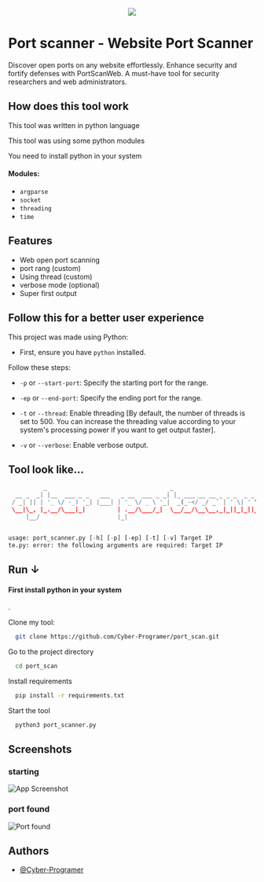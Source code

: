 <p align="center">
  <img src="https://github.com/Cyber-Programer/first_web/assets/125746506/80cd9a31-d552-4e45-b918-0832b5258188">
</p>

# Port scanner - Website Port Scanner

Discover open ports on any website effortlessly. Enhance security and fortify defenses with PortScanWeb. A must-have tool for security researchers and web administrators.
## How does this tool work

This tool was written in python language


This tool was using some python modules

You need to install python in your system

#### Modules:
- `argparse`
- `socket`
- `threading`
- `time`
## Features
- Web open port scanning
- port rang (custom)
- Using thread (custom)
- verbose mode (optional)
- Super first output

## Follow this for a better user experience

This project was made using Python:

- First, ensure you have `python` installed.

Follow these steps:

- `-p` or `--start-port`: Specify the starting port for the range.

- `-ep` or `--end-port`: Specify the ending port for the range.

- `-t` or `--thread`: Enable threading [By default, the number of threads is set to 500. You can increase the threading value according to your system's processing power if you want to get output faster].

- `-v` or `--verbose`: Enable verbose output.

## Tool look like...

```python
          _                                   _
  __ _  _| |__  ___ _ _   ___   _ __  ___ _ _| |_ ___ __ __ _ _ _  _ _  ___ _ _
 / _| || | '_ \/ -_) '_| |___| | '_ \/ _ \ '_|  _(_-</ _/ _` | ' \| ' \/ -_) '_|
 \__|\_, |_.__/\___|_|         | .__/\___/_|  \__/__/\__\__,_|_||_|_||_\___|_|
     |__/                      |_|


usage: port_scanner.py [-h] [-p] [-ep] [-t] [-v] Target IP
te.py: error: the following arguments are required: Target IP
```


## Run &#8595;

#### First install python in your system
.

Clone my tool:

```bash
  git clone https://github.com/Cyber-Programer/port_scan.git
```

Go to the project directory

```bash
  cd port_scan
```

Install requirements

```bash
  pip install -r requirements.txt
```

Start the tool

```bash
  python3 port_scanner.py
```


## Screenshots

### starting 
![App Screenshot](https://i.postimg.cc/d03PLdY2/Capture.png)

### port found
![Port found](https://i.postimg.cc/DyQcRyNL/Capture2.png)
## Authors

- [@Cyber-Programer](https://www.github.com/Cyber-Programer)

